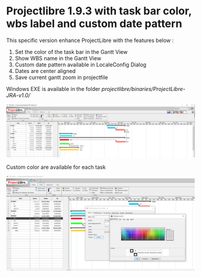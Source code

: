 # Projectlibre 1.9.3 with task bar color, wbs label and custom date pattern

This specific version enhance ProjectLibre with the features below : 

1. Set the color of the task bar in the Gantt View
2. Show WBS name in the Gantt View
3. Custom date pattern available in LocaleConfig Dialog
4. Dates are center aligned
5. Save current gantt zoom in projectfile

Windows EXE is available in the folder *projectlibre/binaries/ProjectLibre-JRA-v1.0/*

![alt text](https://github.com/jraselin/projectlibre/blob/master/CaptureProjectLibreJRA.PNG?raw=true)

Custom color are available for each task

![alt text](https://github.com/jraselin/projectlibre/blob/master/CaptureProjectLibreJRA2.PNG?raw=true)
